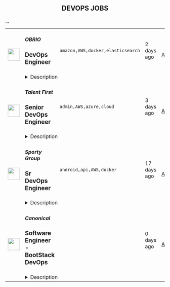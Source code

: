 <div align="center"><h2>DEVOPS JOBS</h2></div><table><tr>
                <td width="100" height="100" rowspan="2">
                    <img src="https://remotive.com/job/1743135/logo" width="38px" height="auto">
                </td>
                <td width="300">
                    <h5>OBRIO</h5>
                    <h3>DevOps Engineer</h3>
                </td>
                <td width="300">
                    <code>amazon,AWS,docker,elasticsearch</code>
                </td>
                <td width="200">
                <text>2 days ago</text>
                </td>
                <td width="100" rowspan="2">
                <a href="https://remotive.com/remote-jobs/devops/devops-engineer-1743135" align="right" target="_blank">Apply</a>
                </td>
            </tr>
            <tr>
                <td colspan="3">
                <details><summary>Description</summary>
                <p><strong><a href="https://obrio.co/" rel="nofollow"><strong>OBRIO</strong></a></strong> is an IT company with Ukrainian roots inside Genesis business ecosystem. We specialize in developing mobile applications and web products. Our team consists of more than <strong>120 </strong>talented professionals whose ambitions and striving for success help us build the best products on the market. Currently, the OBRIO team works remotely from various locations in Ukraine and <strong>12</strong> other countries.</p>
<p>Our flagship product <strong><a href="https://asknebula.com/" rel="nofollow">Nebula</a></strong> has over <strong>20</strong> million downloads worldwide. It has been ranked as the № 1 lifestyle app of the day in the Apple Store and Play Market in the USA, Canada, and Australia several times. Nebula is a global multifunctional platform for astrology lovers created to inspire people in finding their way to happiness.</p>
<p><em><em><em><strong>Don't take it as an idle talk. Here are some proofs we would like to share:</strong></em></em></em></p>
<ul style="">
<li style=""><em>Our core product <a href="https://www.nebulahoroscope.com/en/" rel="nofollow">Nebula</a> is</em> #1 <em>in its niche in terms of downloads and revenue targets;</em></li>
<li style=""><em>Nebula has more than 20 million downloads;</em></li>
<li style=""><em>300+ thousands DAU;</em></li>
<li style=""><em>Users from 50+ countries;</em></li>
<li style=""><em>4.8 - our average AppStore rating (with more than 215 thousand ratings)</em></li>
</ul>
<p>Now we are looking for a <strong>DevOps Engineer</strong> to develop and support our infrastructure and join our Nebula tech team.</p>
<p><strong>Your impact:</strong></p>
<ul style="">
<li style="">Develop and support multi-project environment;</li>
<li style="">Infrastructure Planning, Development and Testing;</li>
<li style="">Creating and maintaining CI/CD pipelines;</li>
<li style="">Automation Implementation;</li>
<li style="">Ensuring Security;</li>
<li style="">Systems troubleshooting and problem-solving;</li>
<li style="">Scheduled On-Call availability (Emergency only).</li>
</ul>
<p><strong>Knowledge and skills that will help you succeed in this position:</strong><strong>         </strong></p>
<ul style="">
<li style=""><strong><strong> Minimal working experience</strong>: 2+ years as DevOps</strong></li>
<li style=""><strong>Must have</strong>:<br>
<ul style="">
<li style="">Be familiar with:Linux (Storage/Network/Process Management etc.)<br>Networking fundamentals (switching, routing, load balancing, names resolution, etc.) and so on<br>CLI and Scripting (Bash/Python)<br>Configuration Management Systems (Ansible)<br>Continuous Integration/Delivery/Deployment concepts</li>
<li style="">Good experience with:Logging and monitoring systems.<br>RDMS (MySQL/PostgreSQL)<br>NoSQL (ElasticSearch, MongoDB)<br>NoSQL Caches (Redis, Memcached)<br>Version Control System (Git)<br>IaC approach tools (Terraform)<br>Docker containers (images, containers, and registries)<br>CI/CD Solutions<br>Frameworks like: laravel, yii, symphony etc. (also non php incl.)<br>Managing complex AWS environments (EC2, S3, IAM, Lambda, Route53, VPC, Load Balancers, DynamoDB, etc. )</li>
<li style="">Understanding of:Distributed Systems concepts, High Availability, and scaling types<br>SDLC models. Agile/Scrum/Kanban or hybrid models</li>
<li style="">Intermediate English level(Reading/Writing at least)</li>
</ul>
</li>
<li style=""><strong>Nice to have</strong>:<br>
<ul style="">
<li style="">Containers Orchestration (Kubernetes, AWS ECS, Swarm, etc.)</li>
<li style="">Variety systems performance analysis skill.</li>
<li style="">Security background</li>
<li style="">Public GitHub account</li>
</ul>
</li>
</ul>
<p><strong>Our technology stack :</strong></p>
<ul style="">
<li style="">AWS, DO</li>
<li style="">Debian Linux + Amazon Linux(RHEL compatible)</li>
<li style="">Terraform</li>
<li style="">SensuGO+InfluxDB+Grafana+Opsgenie</li>
<li style="">Prometheus Stack</li>
<li style="">Elastic Stack</li>
<li style="">RabbitMQ</li>
<li style="">Gitlab, Gitlab-CI</li>
<li style="">Jira, Slack</li>
<li style="">Kubernetes</li>
</ul>
<p><strong>Why OBRIO is the best place to work?</strong></p>
<ul style="">
<li style=""><strong>Unleash Your Ambitions:</strong> Our company was built by ambitious people who never settle for less. By joining OBRIO, <strong>you'll have the chance</strong> to unleash your own ambitions and achieve your career dreams.</li>
<li style="">We don't just give you opportunities for growth and development, <strong>we give you maximum autonomy</strong> and believe we can't do without you and your active thinking.</li>
<li style=""><strong>Innovate and Be Creative:</strong> We embrace innovation and creativity at OBRIO, and we encourage our team members to bring their unique ideas to the table. <strong>You'll have the chance </strong>to explore new solutions and make a real impact on our company's success.</li>
<li style=""><strong>Here you'll be part of the product creation process</strong>, from discussing ideas to implementing and testing cool product solutions in real life.</li>
<li style=""><strong>Use Data to Make Decisions:</strong> We believe in the power of data at OBRIO. By joining our team, <strong>you'll have the chance</strong> to dive into data and use it to make informed decisions that drive results.</li>
<li style=""><strong>Collaborate in a Team Environment:</strong> We believe that success is a team effort. When you join OBRIO, <strong>you'll have the chance</strong> to collaborate with talented individuals who share your passion for achieving outstanding results.</li>
<li style=""><strong>At OBRIO, we've gathered influential experts</strong>, all of whom are open to sharing their knowledge and ready to help solve issues based on their experience. This is the company where you can quickly reach your potential and advance your career.</li>
</ul>
<p><strong>Our benefits:</strong></p>
<ul style="">
<li style="">Benefit from the flexibility to work from anywhere in the world;</li>
<li style="">Work from the comfort of your home or from one of our offices in Kyiv or Warsaw. The choice is yours!</li>
<li style="">Enjoy 20 annual vacation days and unlimited sick leave, all covered by the company;</li>
<li style="">Don't worry about getting the right equipment, we've got you covered if necessary;</li>
<li style="">Stay healthy with access to a corporate doctor online, and health insurance options in Ukraine or a fixed amount towards insurance abroad after your probation period;</li>
<li style="">Keep learning with our extensive corporate library, internal online meetings, and lectures;</li>
<li style="">Grow your skills with our training compensation program;</li>
<li style="">Take advantage of our supportive corporate culture, including assistance with relocation, advice on legal stay abroad, housing support, and help for third-country nationals;</li>
<li style="">Have fun with our online events and team-building activities!</li>
</ul>
<p><strong>Here's what our hiring journey looks like:</strong></p>
<ol style="">
<li style=""><strong>Initial Screening:</strong> Our HR will take a look at your CV and have a quick chat with you to make sure you're a good fit for the role.</li>
<li style=""><strong>Team Interview:</strong> You'll meet the team, including your future manager and colleagues, for a friendly online chat about the role and OBRIO.</li>
<li style=""><strong>Optional Skill Assessment:</strong> If needed, we'll ask you to complete a quick task to see how you approach work-related tasks.</li>
<li style=""><strong>Final Check:</strong> We'll check your references, and you'll have a final chat with OBRIO's CEO to discuss your values and skills.</li>
<li style=""><strong>Job Offer:</strong> If all goes well, we'll send you a job offer! Welcome to the team.</li>
</ol>
<p><strong>Let's team up and reach for the stars together!</strong></p>
<p>More about us on social media:<a href="https://www.facebook.com/obrio.genesis" rel="nofollow"> Facebook</a>,<a href="https://www.instagram.com/obrio.genesis/" rel="nofollow"> Instagram</a>,<a href="https://www.linkedin.com/company/obrio-genesis/" rel="nofollow"> LinkedIn</a>, <a href="https://www.tiktok.com/@obrio_genesis" rel="nofollow" target="_blank">TikTok</a>.</p>
<p> </p>
<img src="https://remotive.com/job/track/1743135/blank.gif?source=public_api" alt=""/>
                </details>
                </td>
            </tr>,<tr>
                <td width="100" height="100" rowspan="2">
                    <img src="https://remotive.com/job/1739824/logo" width="38px" height="auto">
                </td>
                <td width="300">
                    <h5>Talent First</h5>
                    <h3>Senior DevOps Engineer</h3>
                </td>
                <td width="300">
                    <code>admin,AWS,azure,cloud</code>
                </td>
                <td width="200">
                <text>3 days ago</text>
                </td>
                <td width="100" rowspan="2">
                <a href="https://remotive.com/remote-jobs/devops/senior-devops-engineer-1739824" align="right" target="_blank">Apply</a>
                </td>
            </tr>
            <tr>
                <td colspan="3">
                <details><summary>Description</summary>
                <p><strong>About the company:</strong>
</p>
<p>Our client is a provider of the world's first end-to-end, natively automated extended detection
                    and response (XDR) platform, backed by a 24/7 MDR service. Its mission is to make it easy and
                    stressless for any organization to be safe and secure from cyber threats. The platform was
                    purpose-built to enable small security teams to achieve comprehensive and effective protection
                    regardless of their resources, team size, or skills. It does this by managing day-to-day security
                    operations so teams can focus on managing security rather than operating it. The complimentary
                    24/7 MDR service provides organizations with monitoring, investigation, on-demand analysis,
                    incident response, and threat hunting.
                    </p>
<p></p>
<p><strong>As a Senior DevOps Engineer, you will:</strong>
</p>
<ul style=""><li style="">Build and develop CI/CD pipelines using tools such as Azure DevOps and Jenkins; </li><li style="">Develop Ansible playbooks that are used for product deployment; </li><li style="">Use modern GitOps strategy, create Helm charts, and libraries used for our microservices and
                    infrastructure deployment; </li><li style="">Design and implement highly available, scalable infrastructure while taking into consideration
                    security aspects; </li><li style="">Live and breath production and work with the R&amp;D teams on production issues; </li><li style="">Work in an AWS-based environment; </li><li style="">Mentor, guide, and train new members of the team and assist R&amp;D, when required;
                    
                    </li></ul>
<p><strong>Requirements:</strong></p>
<ul style=""><li style="">Proven experience in designing and managing a SaaS infrastructure; </li><li style="">Experience in building CI/CD in a complex, multi-service environment; </li><li style="">Architectural vision and an ability to design scalable and secure cloud-based services; </li><li style="">Linux proficiency as a Sys Admin on Debian and/or RedHat derived distributions; </li><li style="">Knowledge of network administration, including TCP/IP, SSH, HTTP/HTTPS, SSL, and NLB; </li><li style="">Scripting skills: Bash (must), Ruby and/or Python; </li><li style="">Experience with Git and familiarity with one or more of Github, Gitlab, and Bitbucket; </li><li style="">Hands-on experience with AWS or a similar public cloud system;
                    
                    </li><li style="">Knowledge of Docker and Orchestration tools (K8S); </li><li style="">Experience using monitoring tools (such as Prometheus, Icinga, Grafana); </li><li style="">Creating and managing clusters of ELK, RabbitMQ/Kafka, and Redis; </li><li style="">Good English – oral and written</li></ul>
<p><strong>Other skills:</strong>
</p>
<ul style=""><li style="">Exceptional interpersonal skills </li><li style="">Aptitude in Training, Presenting, and Documentation </li><li style="">Well-organized, disciplined executor, and independent learner </li><li style="">Strong analytical and problem-solving skills</li></ul>
<p><strong>Perks &amp; Benefits </strong></p>
<ul style=""><li style="">20 vacation days, official national holidays days off<br></li><li style="">Medical insurance </li><li style="">Fully remote</li><li style="">Opportunity to choose personal or company equipment<br></li><li style="">Working with the cutting-edge technology stack</li></ul>
<img src="https://remotive.com/job/track/1739824/blank.gif?source=public_api" alt=""/>
                </details>
                </td>
            </tr>,<tr>
                <td width="100" height="100" rowspan="2">
                    <img src="https://remotive.com/job/1698903/logo" width="38px" height="auto">
                </td>
                <td width="300">
                    <h5>Sporty Group </h5>
                    <h3>Sr DevOps Engineer</h3>
                </td>
                <td width="300">
                    <code>android,api,AWS,docker</code>
                </td>
                <td width="200">
                <text>17 days ago</text>
                </td>
                <td width="100" rowspan="2">
                <a href="https://remotive.com/remote-jobs/devops/sr-devops-engineer-1698903" align="right" target="_blank">Apply</a>
                </td>
            </tr>
            <tr>
                <td colspan="3">
                <details><summary>Description</summary>
                <p>Sporty's sites are some of the most popular on the internet, consistently staying in Alexa's list of top websites for the countries they operate in</p><p><br></p><p><span style="font-size: 11pt">We spend millions per year on our infrastructure in order to support millions of users across more than 20 countries. Our DevOps Engineers play a key role in ensuring the smooth operation of the site, as well as setting up new infrastructure for greenfield projects and geographic expansion. </span></p><p><br></p><p><br></p><p><strong>Our Stack</strong></p><p><br></p><p><span style="font-size: 11pt">Languages: Java / Spring Boot, TypeScript / VueJS</span></p><p><span style="font-size: 11pt">Cloud Libraries: Netflix Eureka, Netflix Ribbon, Feign, Netflix Zuul</span></p><p><span style="font-size: 11pt">Database: MySQL, Oracle, Mybatis, Druid</span></p><p><span style="font-size: 11pt">Cache: Redisson, ElastiCache, Redis</span></p><p><span style="font-size: 11pt">MQ:  Apache RocketMQ</span></p><p><span style="font-size: 11pt">Tasking:  Elastic Job</span></p><p><span style="font-size: 11pt">Server: Netty</span></p><p><span style="font-size: 11pt">LoadBalance &amp; Proxy: Nginx</span></p><p><span style="font-size: 11pt">Virtualization: Docker, Kubernetes, Rancher</span></p><p><span style="font-size: 11pt">Computing &amp; Storage: AWS EC2, VPC, AWS Lambda, EBS, S3</span></p><p><span style="font-size: 11pt">Maintenance: AWS Opsworks, Salt, Chef</span></p><p><span style="font-size: 11pt">CI/CD: Drone, AWS Codepipeline, Jenkins</span></p><p><span style="font-size: 11pt">Monitoring: Grafana, Prometheus, AWS Cloudwatch</span></p><p><span style="font-size: 11pt">Logging: ELK, Rsyslog, Log4j2</span></p><p><span style="font-size: 11pt">CDN: Cloudflare</span></p><p><br></p><p><strong>Responsibilities</strong></p><p><br></p><p><span style="font-size: 11pt">Work with a team of DevOps and DBA professionals</span></p><p><span style="font-size: 11pt">Improve existing infrastructure and processes in the 6 countries we’re currently deployed in as well as streamlining processes deploy to new countries in the future</span></p><p><span style="font-size: 11pt">Holistically improve all aspects of our DevOps infrastructure including: reducing costs; streamlining environment provisioning; lowering response times and incorporating the latest techniques and technologies</span></p><p><span style="font-size: 11pt">Monitor and maintain the existing cloud infrastructure via autoscaling, automated alerts, and OpsWork and Grafana dashboards</span></p><p><span style="font-size: 11pt">Take ownership and responsibility for our cloud operation activities</span></p><p><span style="font-size: 11pt">Liaise with external security agencies for annual audits as well as perform our own internal security sweeps</span></p><p><span style="font-size: 11pt">Aid in reconfiguring existing architecture to allow for rapid deployments to new countries</span></p><p><span style="font-size: 11pt">Mentoring less experienced team members </span></p><p><br></p><p><strong>Requirements</strong></p><p><br></p><p><span style="font-size: 11pt">4+ years DevOps experience</span></p><p><span style="font-size: 11pt">Experience independently leading the planning and deployment of a project</span></p><p><span style="font-size: 11pt">Experienced with cloud platforms, especially AWS, including solid knowledge of how to utilise cloud resources to </span><span style="font-size: 14.6667px">fulfil</span><span style="font-size: 11pt"> the demand from other teams and production</span></p><p><span style="font-size: 11pt">A sound understanding of modern Micro Services and Service Mesh concepts</span></p><p><span style="font-size: 11pt">Experience managing Kubernetes, including CI / CD with Kubernetes</span></p><p><span style="font-size: 11pt">Solid networking knowledge, especially the TCP / IP stack and HTTP protocol</span></p><p><span style="font-size: 11pt">A strong understanding of cache, including CDN, HTTP cache, Redis / Memcached</span></p><p><span style="font-size: 11pt">Excellent troubleshooting skills, including Linux OS issue diagnosis and OS parameter </span><span style="font-size: 14.6667px">optimisation</span><span style="font-size: 11pt">, JVM </span><span style="font-size: 14.6667px">optimisation</span><span style="font-size: 11pt"> would be highly advantageous</span></p><p><br></p><p></p><p><br></p><p></p><p><strong>Benefits</strong></p><p><br></p><p>Quarterly and flash bonuses</p><p>Flexible working hours</p><p>Education allowance</p><p>Referral bonuses</p><p>28 days paid annual leave</p><p>2 x annual company retreats (Lisbon + Dubai in 2022 / Phuket in Q2 2023 + 1 more TBC!)</p><p>Highly talented, dependable co-workers in a global, multicultural organisation</p><p>Payment via world class online wallet system DEEL</p><p>Top of the line equipment supplied by market leader Hofy</p><p>We score 100% on The Joel Test </p><p>Our teams are small enough for you to be impactful</p><p>Our business is globally established and successful, offering stability and security to our Team Members</p><p><br></p><p><strong>Our Mission</strong></p><p><br></p><p>Our mission is to be an everyday entertainment platform for everyone</p><p><br></p><p><strong>Our Operating Principles</strong></p><p><br></p><p>1. Create Value for Users</p><p>2. Act in the Long-Term Interests of Sporty </p><p>3. Focus on Product Improvements &amp; Innovation </p><p>4. Be Responsible </p><p>5. Preserve Integrity &amp; Honesty </p><p>6. Respect Confidentiality &amp; Privacy </p><p>7. Ensure Stability, Security &amp; Scalability </p><p>8. Work Hard with Passion &amp; Pride</p><p><br></p><p><strong>Interview Process</strong></p><p><br></p><p>HackerRank Test </p><p>Remote video screening with our Talent Acquisition Team + live ID check </p><p>Remote 90 min video interview loop with 3 x Team Members (30 mins each) </p><p>Pre offer call with Talent Acquisition Team</p><p>ID check via Zinc </p><p>24-72 hour feedback loops throughout process </p><p><br></p><p><strong>Working at Sporty</strong></p><p><br></p><p>The top-down mentality at Sporty is high performance based, meaning we trust you to do your job with an emphasis on support to help you achieve, grow and de-block any issues when they're in your way.</p><p>Generally employees can choose their own hours, as long as they are collaborating and doing stand-ups etc. The emphasis is really on results. </p><p><br></p><p>As we are a highly structured and established company we are able to offer the security and support of a global business with the allure of a startup environment. Sporty is independently managed and financed, meaning we don’t have arbitrary shareholder or VC targets to cater to. </p><p><br></p><p>We literally build, spend and make decisions based on the ethos of building THE best platform of its kind. We are truly a tech company to the core and take excellent care of our Team Members.</p><img src="https://remotive.com/job/track/1698903/blank.gif?source=public_api" alt=""/>
                </details>
                </td>
            </tr>,<tr>
                <td width="100" height="100" rowspan="2">
                    <img src="https://pbs.twimg.com/profile_images/1673959375340290050/x7pNtXQ7_400x400.jpg" width="38px" height="auto">
                </td>
                <td width="300">
                    <h5>Canonical</h5>
                    <h3>Software Engineer - BootStack DevOps</h3>
                </td>
                <td width="300">
                    <code></code>
                </td>
                <td width="200">
                <text>0 days ago</text>
                </td>
                <td width="100" rowspan="2">
                <a href="https://canonical.com/careers/3290946" align="right" target="_blank">Apply</a>
                </td>
            </tr>
            <tr>
                <td colspan="3">
                <details><summary>Description</summary>
                
      <p>Help us shape the future of open source IT, devops, and IS, from bare metal to containers. Our goal is to revolutionise open source application and infrastructure operations.</p>
<p>We are on a mission to reshape the world of software operations, using Python and Golang for next-generation infrastructure-as-code and blazing a trail to model-driven operations. We want to enable companies to run very efficient bare metal operations for high performance computing, private cloud, data lakes and analytics. To achieve this we need to invent some new technology, and we need to build some new products. In support of that goal we hire software engineers who are passionate about quality, reliability and devops.</p>
<p>This team is part of our fully managed infrastructure operations organisation. Canonical runs many private OpenStack clouds and Kubernetes clusters for customers around the world, which enables us to improve our infra-as-code products based on our own real experience, mirroring that of our users and customers. We work in Python and Golang, creating open source operations capabilities that simplify these operations for anybody, worldwide, who is building on Ubuntu.</p>
<p>Our team collaborates with product, engineering, and operations teams. Most of the work is pure open source Python software development, with some planned work in Golang. The expectation is to focus on quality, design, documentation, tests and performance. The team develops and enhances our opscode and other open source packages, to ensure our platform is the easiest, most robust, and best performing way to drive your data centre.</p>
<p>This role is ideal for software engineers who want to work in Python/Golang, have a passion for distributed systems, and an interest in the entire Linux stack - from kernel to networking to virtualization and containers. Our Engineers are technically astute open source enthusiasts who are excited about cloud computing and are ready to join a global team charged with delivering world class services to our customers.</p>
<p><br><br></p>
<h3>What you’ll do</h3>
<ul>
<li>Work in Python and Golang to design and deliver open source software operations code</li>
<li>Work with the entire Linux stack, from kernel, networking, storage, to applications</li>
<li>Learn to think rigorously about application and infrastructure reliability</li>
<li>Shape high quality open source monitoring and alerting infrastructure</li>
<li>Simplify open source operations for our customers and open source community</li>
<li>Demonstrate sound engineering design and testing principles in your code</li>
<li>Follow agile software development practices</li>
<li>Coach and develop your colleagues where you have insights</li>
<li>Grow a healthy, collaborative engineering culture in line with the company values</li>
<li>Global travel up to 10% of time for internal and external events</li>
</ul>
<h3>Who you are</h3>
<ul>
<li>University degree in Computer Science or related software engineering field</li>
<li>Advanced level Python programming skills</li>
<li>Good to have - Golang programming skills</li>
<li>You are knowledgeable and passionate about software development&nbsp;</li>
<li>You are organised and want your team to deliver timely, high quality software</li>
<li>You have a demonstrated drive for continual learning</li>
<li>You understand the importance of reliable operations in a devops world</li>
<li>You have sound knowledge of cloud computing concepts &amp; technologies</li>
<li>You have practical knowledge of Linux and networking</li>
</ul>
<h3>What you will learn</h3>
<ul>
<li>Devops and site reliability engineering</li>
<li>OpenStack and Kubernetes in operation</li>
<li>Wide range of open source applications and skills</li>
<li>Real-life and hands-on exposure to a wide range of emerging technologies and tools&nbsp;</li>
</ul>
<h3>We offer:&nbsp;</h3>
<ul>
<li>Learning and development</li>
<li>Competitive salary</li>
<li>Recognition rewards</li>
<li>Annual leave</li>
<li>Priority Pass for travel</li>
</ul>
<h2><strong>About Canonical</strong></h2>
<p>Canonical is a pioneering tech firm that is at the forefront of the global move to open source. As the company that publishes Ubuntu, one of the most important open source projects and the platform for AI, IoT and the cloud, we are changing the world on a daily basis. We recruit on a global basis and set a very high standard for people joining the company. We expect excellence - in order to succeed, we need to be the best at what we do.</p>
<p>Canonical has been a remote-first company since its inception in 2004.​ Work at Canonical is a step into the future, and will challenge you to think differently, work smarter, learn new skills, and raise your game. Canonical provides a unique window into the world of 21st-century digital business.</p>
<h2><strong>Canonical is an equal opportunity employer</strong></h2>
<p>We are proud to foster a workplace free from discrimination. Diversity of experience, perspectives, and background create a better work environment and better products. <a href="https://canonical.com/careers/diversity/identity">Whatever your identity, we will give your application fair consideration.</a></p>
<p>#Stack</p><p>Requisition ID: 265</p><p></p>
    
                </details>
                </td>
            </tr>,<tr>
                <td width="100" height="100" rowspan="2">
                    <img src="https://pbs.twimg.com/profile_images/1470600385861611521/zGMS9sPM_400x400.png" width="38px" height="auto">
                </td>
                <td width="300">
                    <h5>Coalesce</h5>
                    <h3>DevOps Engineer</h3>
                </td>
                <td width="300">
                    <code></code>
                </td>
                <td width="200">
                <text>0 days ago</text>
                </td>
                <td width="100" rowspan="2">
                <a href="https://jobs.lever.co/coalesce.io/497eaa6d-bd10-438d-8ea9-0cf90a2b2d05" align="right" target="_blank">Apply</a>
                </td>
            </tr>
            <tr>
                <td colspan="3">
                <details><summary>Description</summary>
                <div class="section page-centered" data-qa="job-description"><div><span style="font-size: 10pt">Coalesce Software is hiring a DevOps Engineer to help us build the future of data analytics tooling. In this role you will play an important role in delivering our SaaS product to our customers at velocity and with reliability, working closely with our product, engineering, and customer success teams to keep our product moving forward and ensure an exceptional user experience for our customers.</span></div><div><br></div><div><span style="font-size: 10pt">What exactly does Coalesce do? Coalesce solves the most commonly failed project in IT: the data warehouse. Companies today need to be-data driven to be competitive. Coalesce is the only cloud-first data platform that enables companies to transform and streamline their analytics process, enabling data-driven decision making and visibility at enterprise scale.</span></div></div><div class="section page-centered"><div><h3>Key Responsibilities</h3><ul class="posting-requirements plain-list"><ul><li>Design and implement automated software builds, testing infrastructure, deployments, and associated monitoring</li><li>Contribute to CI/CD processes and infrastructure to facilitate faster deployment and testing times for software engineering teams</li><li>Contribute to planning and prioritization discussions</li><li>Facilitate onboarding customers from an infrastructure perspective</li></ul></ul></div></div><div class="section page-centered"><div><h3>Qualifications</h3><ul class="posting-requirements plain-list"><ul><li>Proficient with Kubernetes and/or Docker, preferably experience with GKE</li><li>Proficient with Google Cloud Platform or any major cloud platform--including experience with setting up and maintaining VMs, load balancing, containerization, certificates, etc.</li><li>Experience with GitHub Actions and Argo or similar CI/CD tooling</li><li>Experience with Terraform or similar IaaS</li><li>Experience with monitoring SaaS services</li><li>Exposure to software testing and the software development lifecycle</li></ul></ul></div></div><!--[2022-11-28] [GOLD-2535] Remove payTransparencyV1 when feature flag is fully removed--><div class="section page-centered" data-qa="closing-description"><div><span style="font-size: 10pt">Not a perfect fit? That’s OK! We have senior team members that can help you level up… Most importantly we are looking for individuals with the demonstrated ability to independently learn and develop. If you have an interest in data analytics and building great software with a high caliber team, we want to hear from you.</span></div></div><div class="section page-centered last-section-apply" data-qa="btn-apply-bottom"><a class="postings-btn template-btn-submit cerulean" data-qa="show-page-apply" href="https://jobs.lever.co/coalesce.io/497eaa6d-bd10-438d-8ea9-0cf90a2b2d05/apply">Apply for this job</a></div>
                </details>
                </td>
            </tr></table>